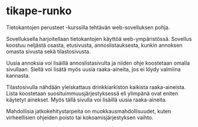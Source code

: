 # tikape-runko

Tietokantojen perusteet -kurssilla tehtävän web-sovelluksen pohja.

Sovelluksella harjoitellaan tietokantojen käyttöä web-ympäristössä.
Sovellus koostuu neljästä osasta, etusivusta, annoslistauksesta, kunkin annoksen omasta sivusta sekä tilastosivusta.

Uusia annoksia voi lisäillä annoslistasivulta ja niiden ohje koostetaan omalla sivullaan. Siellä voi lisätä myös uusia raaka-aineita, jos ei löydy valmiina kannasta.

Tilastosivulla nähdään yleiskattaus drinkkiarkiston kaikista raaka-aineista. Lista koostetaan suosituimmuusjärjestyksessä eli ylimpänä ovat eniten käytetyt ainekset. Myös tällä sivulla voi lisäillä uusia raaka-aineita.

Mahdollisia jatkokehitystarpeita on muokkausmahdollisuudet, kuten virheellisien ohjeiden poisto tai kokoamisjärjestyksen vaihto.


